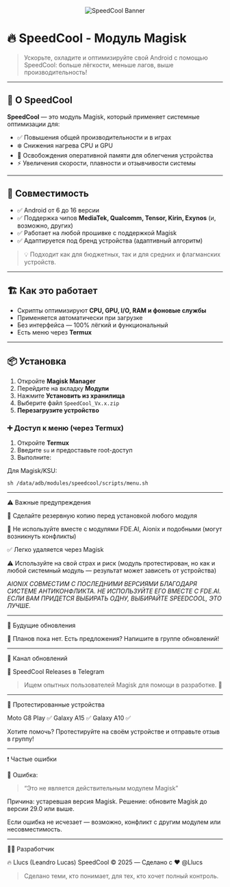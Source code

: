 <p align="center">
  <img src="https://raw.githubusercontent.com/Llucs/SpeedCool-Modulo-Magisk/main/banner.png" alt="SpeedCool Banner" />
</p>

# 🔥 SpeedCool - Модуль Magisk

> Ускорьте, охладите и оптимизируйте свой Android с помощью SpeedCool: больше лёгкости, меньше лагов, выше производительность!

---

## 🚀 О SpeedCool

**SpeedCool** — это модуль Magisk, который применяет системные оптимизации для:

- ✅ Повышения общей производительности и в играх
- ❄️ Снижения нагрева CPU и GPU
- 🧠 Освобождения оперативной памяти для облегчения устройства
- ⚡ Увеличения скорости, плавности и отзывчивости системы

---

## 📱 Совместимость

- ✅ Android от 6 до 16 версии
- ✅ Поддержка чипов **MediaTek, Qualcomm, Tensor, Kirin, Exynos** (и, возможно, других)
- ✅ Работает на любой прошивке с поддержкой Magisk
- ✅ Адаптируется под бренд устройства (адаптивный алгоритм)

> 💡 Подходит как для бюджетных, так и для средних и флагманских устройств.

---

## 🏗️ Как это работает

- Скрипты оптимизируют **CPU, GPU, I/O, RAM и фоновые службы**
- Применяется автоматически при загрузке
- Без интерфейса — 100% лёгкий и функциональный
- Есть меню через **Termux**

---

## 📦 Установка

1. Откройте **Magisk Manager**
2. Перейдите на вкладку **Модули**
3. Нажмите **Установить из хранилища**
4. Выберите файл `SpeedCool_Vx.x.zip`
5. **Перезагрузите устройство**

### ➕ Доступ к меню (через Termux)

1. Откройте **Termux**
2. Введите `su` и предоставьте root-доступ
3. Выполните:

Для Magisk/KSU:

`sh /data/adb/modules/speedcool/scripts/menu.sh`


---

⚠️ Важные предупреждения

💾 Сделайте резервную копию перед установкой любого модуля

🚫 Не используйте вместе с модулями FDE.AI, Aionix и подобными (могут возникнуть конфликты)

✅ Легко удаляется через Magisk

⚠️ Используйте на свой страх и риск (модуль протестирован, но как и любой системный модуль — результат может зависеть от устройства)

*AIONIX СОВМЕСТИМ С ПОСЛЕДНИМИ ВЕРСИЯМИ БЛАГОДАРЯ СИСТЕМЕ АНТИКОНФЛИКТА. НЕ ИСПОЛЬЗУЙТЕ ЕГО ВМЕСТЕ С FDE.AI. ЕСЛИ ВАМ ПРИДЕТСЯ ВЫБИРАТЬ ОДНУ, ВЫБИРАЙТЕ SPEEDCOOL, ЭТО ЛУЧШЕ.*


---

🔧 Будущие обновления

📢 Планов пока нет. Есть предложения? Напишите в группе обновлений!


---

📢 Канал обновлений

🔗 SpeedCool Releases в Telegram

> Ищем опытных пользователей Magisk для помощи в разработке. 💪




---

📱 Протестированные устройства

Moto G8 Play ✅
Galaxy A15 ✅
Galaxy A10 ✅

Хотите помочь? Протестируйте на своём устройстве и отправьте отзыв в группу!


---

❗ Частые ошибки

🔸 Ошибка:

> “Это не является действительным модулем Magisk”



Причина: устаревшая версия Magisk.
Решение: обновите Magisk до версии 29.0 или выше.

Если ошибка не исчезает — возможно, конфликт с другим модулем или несовместимость.


---

👨‍💻 Разработчик

🔥 Llucs (Leandro Lucas)
SpeedCool © 2025 — Сделано с ❤️ @Llucs

> Сделано теми, кто понимает, для тех, кто хочет полный контроль.